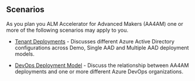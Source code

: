 ## Scenarios

As you plan you ALM Accelerator for Advanced Makers (AA4AM) one or more of the following scenarios may apply to you.

- [Tenant Deployments](./tenant-deployments.md) - Discusses different Azure Active Directory configurations across Demo, Single AAD and Multiple AAD deployment models.

- [DevOps Deployment Model](./devops-deployment-model.md) - Discuss the relationship between AA4AM deployments and one or more different Azure DevOps organizations. 